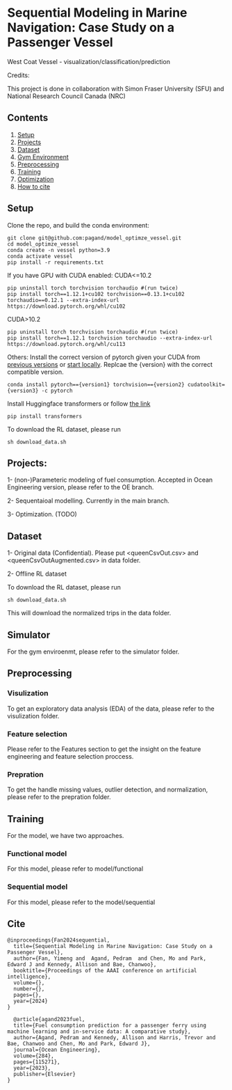 # Sequential Modeling in Marine Navigation: Case Study on a Passenger Vessel
West Coat Vessel - visualization/classification/prediction

Credits:

This project is done in collaboration with Simon Fraser University (SFU) and National Research Council Canada (NRC)

## Contents
1. [Setup](#setup)
2. [Projects](#projects)
3. [Dataset](#dataset)
4. [Gym Environment](#simulator)
5. [Preprocessing](#preprocessing)
6. [Training](#training)
7. [Optimization](#optimization)
8. [How to cite](#cite)

## Setup
Clone the repo, and build the conda environment:

```Shell
git clone git@github.com:pagand/model_optimze_vessel.git
cd model_optimze_vessel
conda create -n vessel python=3.9
conda activate vessel
pip install -r requirements.txt
```

If you have GPU with CUDA enabled:
CUDA<=10.2
```Shell
pip uninstall torch torchvision torchaudio #(run twice)
pip install torch==1.12.1+cu102 torchvision==0.13.1+cu102 torchaudio==0.12.1 --extra-index-url https://download.pytorch.org/whl/cu102
```

CUDA>10.2
```Shell
pip uninstall torch torchvision torchaudio #(run twice)
pip install torch==1.12.1 torchvision torchaudio --extra-index-url https://download.pytorch.org/whl/cu113
```

Others:
Install the correct version of pytorch given your CUDA from [previous versions](https://pytorch.org/get-started/previous-versions/) or [start locally](https://pytorch.org/get-started/locally/). Replcae the {version} with the correct compatible version.
```Shell
conda install pytorch=={version1} torchvision=={version2} cudatoolkit={version3} -c pytorch
```

Install Huggingface transformers or follow [the link](https://huggingface.co/docs/transformers/installation)

```Shell
pip install transformers
```

To download the RL dataset, please run
```Shell
sh download_data.sh
```

## Projects:

1- (non-)Parameteric modeling of fuel consumption. Accepted in  Ocean Engineering version, please refer to the OE branch.

2- Sequentaioal modelling. Currently in the main branch.

3- Optimization. (TODO)


## Dataset
1- Original data (Confidential). Please put <queenCsvOut.csv> and <queenCsvOutAugmented.csv> in data folder.

2- Offline RL dataset

To download the RL dataset, please run
```Shell
sh download_data.sh
```

This will download the normalized trips in the data folder.


## Simulator
For the gym enviroenmt, please refer to the simulator folder.

## Preprocessing

### Visulization
To get an exploratory data analysis (EDA) of the data, please refer to the visulization folder. 

### Feature selection
Please refer to the Features section to get the insight on the feature engineering and feature selection proccess.

### Prepration
To get the handle missing values, outlier detection, and normalization, please refer to the prepration folder. 



## Training
For the model, we have two approaches.

### Functional model
For this model, please refer to model/functional

### Sequential model
For this model, please refer to the model/sequential

## Cite

```
@inproceedings{Fan2024sequential,
  title={Sequential Modeling in Marine Navigation: Case Study on a Passenger Vessel},
  author={Fan, Yimeng and  Agand, Pedram  and Chen, Mo and Park, Edward J and Kennedy, Allison and Bae, Chanwoo},
  booktitle={Proceedings of the AAAI conference on artificial intelligence},
  volume={},
  number={},
  pages={},
  year={2024}
}

  @article{agand2023fuel,
  title={Fuel consumption prediction for a passenger ferry using machine learning and in-service data: A comparative study},
  author={Agand, Pedram and Kennedy, Allison and Harris, Trevor and Bae, Chanwoo and Chen, Mo and Park, Edward J},
  journal={Ocean Engineering},
  volume={284},
  pages={115271},
  year={2023},
  publisher={Elsevier}
}
```


